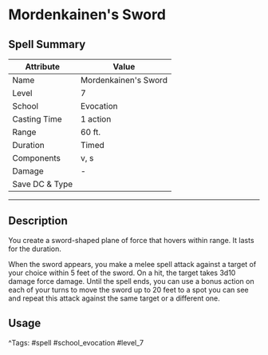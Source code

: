 # Mordenkainen's Sword

## Spell Summary

| Attribute        | Value                  |
|------------------|------------------------|
| Name             | Mordenkainen's Sword                 |
| Level            | 7                |
| School           | Evocation          |
| Casting Time     | 1 action              |
| Range            | 60 ft.            |
| Duration         | Timed             |
| Components       | v, s             |
| Damage           | -               |
| Save DC & Type   |              |

---

## Description

You create a sword-shaped plane of force that hovers within range. It lasts for the duration.

When the sword appears, you make a melee spell attack against a target of your choice within 5 feet of the sword. On a hit, the target takes 3d10 damage force damage. Until the spell ends, you can use a bonus action on each of your turns to move the sword up to 20 feet to a spot you can see and repeat this attack against the same target or a different one.

## Usage


^Tags: #spell #school_evocation #level_7